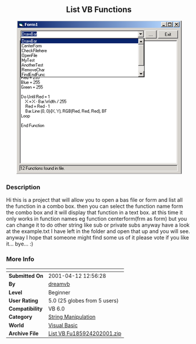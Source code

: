 ﻿<div align="center">

## List VB Functions

<img src="PIC2001420931114609.gif">
</div>

### Description

Hi this is a project that will allow you to open a bas file or form and list all the function in a combo box. then you can select the function name form the combo box and it will display that function in a text box. at this time it only works in function names eg function centerform(frm as form) but you can change it to do other string like sub or private subs anyway have a look at the example.txt I have left in the folder and open that up and you will see. anyway I hope that someone might find some us of it please vote if you like it... bye... :)
 
### More Info
 


<span>             |<span>
---                |---
**Submitted On**   |2001-04-12 12:56:28
**By**             |[dreamvb](https://github.com/Planet-Source-Code/PSCIndex/blob/master/ByAuthor/dreamvb.md)
**Level**          |Beginner
**User Rating**    |5.0 (25 globes from 5 users)
**Compatibility**  |VB 6\.0
**Category**       |[String Manipulation](https://github.com/Planet-Source-Code/PSCIndex/blob/master/ByCategory/string-manipulation__1-5.md)
**World**          |[Visual Basic](https://github.com/Planet-Source-Code/PSCIndex/blob/master/ByWorld/visual-basic.md)
**Archive File**   |[List VB Fu185924202001\.zip](https://github.com/Planet-Source-Code/dreamvb-list-vb-functions__1-22548/archive/master.zip)








